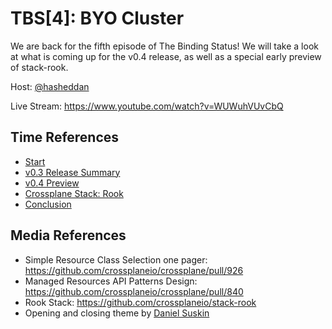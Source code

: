 # TBS[4]: BYO Cluster

We are back for the fifth episode of The Binding Status! We will take a look at what is coming up for the v0.4 release, as well as a special early preview of stack-rook.

Host: [@hasheddan](https://twitter.com/hasheddan)

Live Stream: https://www.youtube.com/watch?v=WUWuhVUvCbQ

## Time References

* [Start](https://youtu.be/WUWuhVUvCbQ?t=710)
* [v0.3 Release Summary](https://youtu.be/WUWuhVUvCbQ?t=930)
* [v0.4 Preview](https://youtu.be/WUWuhVUvCbQ?t=1070)
* [Crossplane Stack: Rook](https://youtu.be/WUWuhVUvCbQ?t=1770)
* [Conclusion](https://youtu.be/WUWuhVUvCbQ?t=4680)

## Media References

* Simple Resource Class Selection one pager: <https://github.com/crossplaneio/crossplane/pull/926>
* Managed Resources API Patterns Design: <https://github.com/crossplaneio/crossplane/pull/840>
* Rook Stack: <https://github.com/crossplaneio/stack-rook>
* Opening and closing theme by [Daniel Suskin](https://soundcloud.com/suskin)
